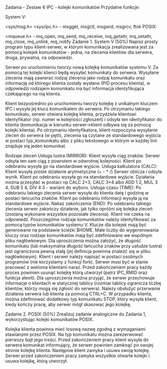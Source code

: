 Zadania - Zestaw 6
IPC - kolejki komunikatów
Przydatne funkcje:

System V:

<sys/msg.h> <sys/ipc.h> - msgget, msgctl, msgsnd, msgrcv, ftok
POSIX:

<mqueue.h> - mq_open, mq_send, mq_receive, mq_getattr, mq_setattr, mq_close, mq_unlink, mq_notify
Zadanie 1. System V (50%)
Napisz prosty program typu klient-serwer, w którym komunikacja zrealizowana jest za pomocą kolejek komunikatów - jedna, na zlecenia klientów dla serwera, druga, prywatna, na odpowiedzi.

Serwer po uruchomieniu tworzy nową kolejkę komunikatów systemu V. Za pomocą tej kolejki klienci będą wysyłać komunikaty do serwera. Wysyłane zlecenia mają zawierać rodzaj zlecenia jako rodzaj komunikatu oraz informację od którego klienta zostały wysłane (PID procesu klienta), w odpowiedzi rodzajem komunikatu ma być informacja identyfikująca czekającego na nią klienta.

Klient bezpośrednio po uruchomieniu tworzy kolejkę z unikalnym kluczem IPC  i wysyła jej klucz komunikatem do serwera. Po otrzymaniu takiego komunikatu, serwer otwiera kolejkę klienta, przydziela klientowi identyfikator (np. numer w kolejności zgłoszeń) i odsyła ten identyfikator do klienta (komunikacja w kierunku serwer->klient odbywa się za pomocą kolejki klienta). Po otrzymaniu identyfikatora, klient rozpoczyna wysyłanie zleceń do serwera (w pętli), zlecenia są czytane ze standardowego wyjścia w postaci typ_komunikatu albo z pliku tekstowego w którym w każdej linii znajduje się jeden komunikat.


Rodzaje zleceń
Usługa lustra (MIRROR):
Klient wysyła ciąg znaków. Serwer odsyła ten sam ciąg z powrotem w odwrotnej kolejności. Klient po odebraniu wysyła go na standardowe wyjście.
Usługa kalkulatora (CALC):
Klient wysyła proste działanie arytmetyczne (+ - * /) Serwer oblicza i odsyła wynik. Klient po odebraniu wysyła go na standardowe wyjście. Działania można przesyłać w postaci np CALC 2+3, CALC 3*4 albo ADD 1 2, MUL 3 4, SUB 5 4, DIV 4 3 - wariant do wyboru.
Usługa czasu (TIME):
Po odebraniu takiego zlecenia serwer wysyła do klienta datę i godzinę w postaci łańcucha znaków. Klient po odebraniu informacji wysyła ją na standardowe wyjście.
Nakaz zakończenia (END):
Po odebraniu takiego zlecenia serwer zakończy działanie, jak tylko opróżni się kolejka zleceń (zostaną wykonane wszystkie pozostałe zlecenia).
Klient nie czeka na odpowiedź.
Poszczególne rodzaje komunikatów należy identyfikować za pomocą typów komunikatów systemu V. Klucze dla kolejek mają być generowane na podstawie ścieżki $HOME. Małe liczby do wygenerowania kluczy oraz rodzaje komunikatów mają być zdefiniowane we wspólnym pliku nagłówkowym. Dla uproszczenia można założyć, że długość komunikatu (lub maksymalna długość łańcucha znaków przy usłudze lustra) jest ograniczona pewną stałą (jej definicja powinna znaleźć się w pliku nagłówkowym).
Klient i serwer należy napisać w postaci osobnych programów (nie korzystamy z funkcji fork). Serwer musi być w stanie pracować z wieloma klientami naraz. Przed zakończeniem pracy każdy proces powinien usunąć kolejkę którą utworzył (patrz IPC_RMID oraz funkcja atexit). Dla uproszczenia można przyjąć, że serwer przechowuje informacje o klientach w statycznej tablicy (rozmiar tablicy ogranicza liczbę klientów, którzy mogą się zgłosić do serwera).
Nalezy obsłużyć przerwanie działania serwera lub klienta za pomocą CTRL+C. W przypadku klienta, można zdefiniować dodatkowy typ komunikatu STOP, który wysyła klient, kiedy kończy pracę, aby serwer mógł skasowac jego kolejkę.

Zadanie 2. POSIX (50%)
Zrealizuj zadanie analogiczne do Zadania 1, wykorzystując kolejki komunikatów POSIX.

Kolejka klienta powinna mieć losową nazwę zgodną z wymaganiami stawianymi przez POSIX. Na typ komunikatu można zarezerwować pierwszy bajt jego treści. Przed zakończeniem pracy klient wysyła do serwera komunikat informujący, że serwer powinien zamknąć po swojej stronie kolejkę klienta. Następnie klient zamyka i usuwa swoją kolejkę. Serwer przed zakończeniem pracy zamyka wszystkie otwarte kolejki i usuwa kolejkę, którą utworzył.
